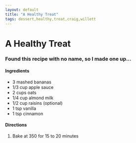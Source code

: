```yaml
---
layout: default
title: "A Healthy Treat"
tags: dessert,healthy,treat,craig,willett
---
```

# A Healthy Treat

### Found this recipe with no name, so I made one up...

#### Ingredients
- 3 mashed bananas
- 1/3 cup apple sauce
- 2 cups oats
- 1/4 cup almond milk
- 1/2 cup raisins (optional)
- 1 tsp vanilla
- 1 tsp cinnamon

#### Directions
1. Bake at 350 for 15 to 20 minutes
